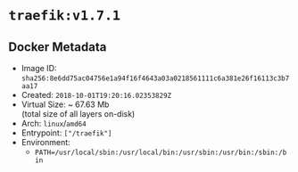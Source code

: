 # `traefik:v1.7.1`

## Docker Metadata

- Image ID: `sha256:8e6dd75ac04756e1a94f16f4643a03a0218561111c6a381e26f16113c3b7aa17`
- Created: `2018-10-01T19:20:16.02353829Z`
- Virtual Size: ~ 67.63 Mb  
  (total size of all layers on-disk)
- Arch: `linux`/`amd64`
- Entrypoint: `["/traefik"]`
- Environment:
  - `PATH=/usr/local/sbin:/usr/local/bin:/usr/sbin:/usr/bin:/sbin:/bin`
